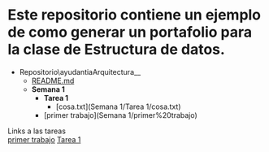 <h1>Este repositorio contiene un ejemplo de como generar un portafolio para la clase de Estructura de datos.</h1> 

- Repositorio\\ayudantiaArquitectura__
   - [README.md](README.md)
   - __Semana 1__
     - __Tarea 1__
       - [cosa.txt](Semana 1/Tarea 1/cosa.txt)
     - [primer trabajo](Semana 1/primer%20trabajo)
     
Links a las tareas <br>
[primer trabajo](https://github.com/cvidalse/ayudantiaArquitectura/blob/master/Semana%201/primer%20trabajo)
[Tarea 1](https://github.com/cvidalse/ayudantiaArquitectura/blob/master/Semana%201/Tarea%201/cosa.txt)

     
     
     
     
     
     
     
     
     
     
     
     
     

